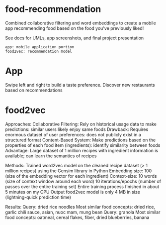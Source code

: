 # food-recommendation
Combined collaborative filtering and word embeddings to create a mobile app recommending food based on the food you've previously liked!

See docs for UMLs, app screenshots, and final project presentation

```
app: mobile application portion
food2vec: recommendation model
```

# App
Swipe left and right to build a taste preference. Discover new restaurants based on recommendations

# food2vec
Approaches:
Collaborative Filtering:  Rely on historical usage data to make predictions: similar users likely enjoy same foods
Drawback: Requires enormous dataset of user preferences: does not publicly exist in a structured format
Content-Based System: Make predictions based on the properties of each food item (ingredients): identify similarity between foods
Advantage: Large dataset of 1 million recipes with ingredient information is available; can learn the semantics of recipes

Methods:
Trained word2vec model on the cleaned recipe dataset (> 1 million recipes) using the Gensim library in Python
Embedding size: 100 (size of the embedding vector for each ingredient)
Context-size: 10 words (size of context window around each word)
10 iterations/epochs (number of passes over the entire training set)
Entire training process finished in about 5 minutes on my CPU
Output food2vec model is only 4 MB in size (lightning-quick prediction time)

Results:
Query: dried rice noodles
Most similar food concepts: dried rice, garlic chili sauce, asian, nuoc mam, mung bean
Query: granola
Most similar food concepts: oatmeal, cereal flakes, fiber, dried blueberries, banana 
